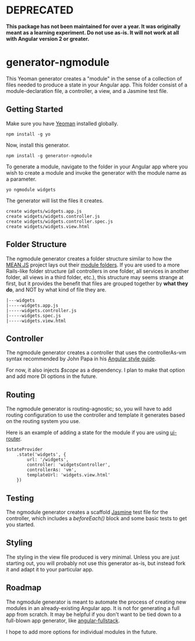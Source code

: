 # DEPRECATED

**This package has not been maintained for over a year. It was originally meant as a learning experiment. Do not use as-is. It will not work at all with Angular version 2 or greater.**

# generator-ngmodule

This Yeoman generator creates a "module" in the sense of a collection of files needed to produce a state in your Angular app. This folder consist of a module-declaration file, a controller, a view, and a Jasmine test file.

## Getting Started

Make sure you have [Yeoman](http://yeoman.io/) installed globally.

    npm install -g yo

Now, install this generator.

    npm install -g generator-ngmodule
    
To generate a module, navigate to the folder in your Angular app where you wish to create a module and invoke the generator with the module name as a parameter.

    yo ngmodule widgets
    
The generator will list the files it creates.

    create widgets/widgets.app.js
    create widgets/widgets.controller.js
    create widgets/widgets.controller.spec.js
    create widgets/widgets.view.html

## Folder Structure

The ngmodule generator creates a folder structure similar to how the [MEAN.JS](http://meanjs.org/) project lays out their [module folders](http://meanjs.org/docs/0.3.x/#angularjs-modules). If you are used to a more Rails-like folder structure (all controllers in one folder, all services in another folder, all views in a third folder, etc.), this structure may seems strange at first, but it provides the benefit that files are grouped together by **what they do**, and NOT by what kind of file they are.

    |---widgets 
    |-----widgets.app.js 
    |-----widgets.controller.js
    |-----widgets.spec.js
    |-----widgets.view.html


## Controller

The ngmodule generator creates a controller that uses the controllerAs-vm syntax recommended by John Papa in his [Angular style guide](https://github.com/johnpapa/angular-styleguide#controlleras-with-vm).

For now, it also injects *$scope* as a dependency. I plan to make that option and add more DI options in the future.

## Routing

The ngmodule generator is routing-agnostic; so, you will have to add routing configuration to use the controller and template it generates based on the routing system you use.

Here is an example of adding a state for the module if you are using [ui-router](https://github.com/angular-ui/ui-router).

    $stateProvider
        .state('widgets', {
            url: '/widgets',
            controller: 'widgetsController',
            controllerAs: 'vm',
            templateUrl: 'widgets.view.html'
        })

## Testing

The ngmodule generator creates a scaffold [Jasmine](http://jasmine.github.io/) test file for the controller, which includes a *beforeEach()* block and some basic tests to get you started.

## Styling

The styling in the view file produced is very minimal. Unless you are just starting out, you will probably not use this generator as-is, but instead fork it and adapt it to your particular app.

## Roadmap

The ngmodule generator is meant to automate the process of creating new modules in an already-existing Angular app. It is not for generating a full app from scratch. It may be helpful if you don't want to be tied down to a full-blown app generator, like [angular-fullstack](https://github.com/angular-fullstack/generator-angular-fullstack).

I hope to add more options for individual modules in the future.
